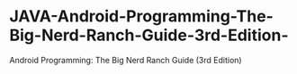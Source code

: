 # JAVA-Android-Programming-The-Big-Nerd-Ranch-Guide-3rd-Edition-
Android Programming: The Big Nerd Ranch Guide (3rd Edition)
